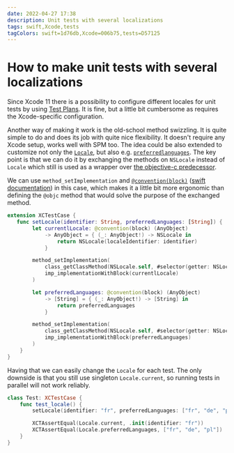 ```yaml
---
date: 2022-04-27 17:38
description: Unit tests with several localizations
tags: swift,Xcode,tests
tagColors: swift=1d76db,Xcode=006b75,tests=D57125
---
```

# How to make unit tests with several localizations

Since Xcode 11 there is a possibility to configure different locales for unit tests by using [Test Plans](https://developer.apple.com/videos/play/wwdc2019/413/). It is fine, but a little bit cumbersome as requires the Xcode-specific configuration.
 
Another way of making it work is the old-school method swizzling.
It is quite simple to do and does its job with quite nice flexibility. It doesn't require any Xcode setup, works well with SPM too.
The idea could be also extended to customize not only the [`Locale`](https://developer.apple.com/documentation/foundation/locale), but also e.g. [`preferredlanguages`](https://developer.apple.com/documentation/foundation/locale/2293155-preferredlanguages).
The key point is that we can do it by exchanging the methods on `NSLocale` instead of `Locale` which still is used as a wrapper over [the objective-c predecessor](https://github.com/apple/swift-corelibs-foundation/blob/bfead15ba7a547a8e2ea79dfd8be97de1153245d/Sources/Foundation/Locale.swift).

We can use `method_setImplementation` and [`@convention(block)`](https://apple-swift.readthedocs.io/en/latest/SIL.html) ([swift documentation](https://docs.swift.org/swift-book/ReferenceManual/Attributes.html)) in this case, which makes it a little bit more ergonomic than defining the `@objc` method that would solve the purpose of the exchanged method.


```swift
extension XCTestCase {
   func setLocale(identifier: String, preferredLanguages: [String]) {
        let currentlLocale: @convention(block) (AnyObject)
            -> AnyObject = { (_: AnyObject!) -> NSLocale in
                return NSLocale(localeIdentifier: identifier)
            }

        method_setImplementation(
            class_getClassMethod(NSLocale.self, #selector(getter: NSLocale.current))!,
            imp_implementationWithBlock(currentlLocale)
        )

        let preferredLanguages: @convention(block) (AnyObject)
            -> [String] = { (_: AnyObject!) -> [String] in
                return preferredLanguages
            }

        method_setImplementation(
            class_getClassMethod(NSLocale.self, #selector(getter: NSLocale.preferredLanguages))!,
            imp_implementationWithBlock(preferredLanguages)
        )
    }
}
```

Having that we can easily change the `Locale` for each test. The only downside is that you still use singleton `Locale.current`, so running tests in parallel will not work reliably.

```swift
class Test: XCTestCase {
    func test_locale() {
        setLocale(identifier: "fr", preferredLanguages: ["fr", "de", "pl"])

        XCTAssertEqual(Locale.current, .init(identifier: "fr"))
        XCTAssertEqual(Locale.preferredLanguages, ["fr", "de", "pl"])
    }
}